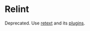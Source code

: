 # Relint

Deprecated. Use [retext](https://github.com/wooorm/retext) and its
[plugins](https://github.com/wooorm/retext#list-of-plugins).
